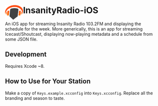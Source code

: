 # <img src="https://raw.githubusercontent.com/InsanityRadio/OnAirController/master/doc/headphones_dark.png" align="left" height=48 /> InsanityRadio-iOS

An iOS app for streaming Insanity Radio 103.2FM and displaying the schedule for the week. More generically, this is an app for streaming Icecast/Shoutcast, displaying now-playing metadata and a schedule from some JSON file. 

## Development

Requires Xcode ~8. 

## How to Use for Your Station

Make a copy of `Keys.example.xcconfig` into `Keys.xcconfig`. Replace all the branding and season to taste. 
